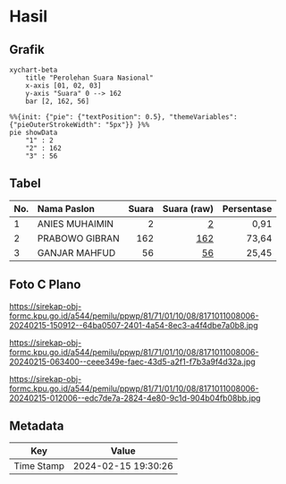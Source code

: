 # Hasil

## Grafik

```mermaid
xychart-beta
    title "Perolehan Suara Nasional"
    x-axis [01, 02, 03]
    y-axis "Suara" 0 --> 162
    bar [2, 162, 56]
```

```mermaid
%%{init: {"pie": {"textPosition": 0.5}, "themeVariables": {"pieOuterStrokeWidth": "5px"}} }%%
pie showData
    "1" : 2
    "2" : 162
    "3" : 56
```

## Tabel

| No. | Nama Paslon    | Suara | Suara (raw) | Persentase |
|:--- |:-------------- | -----:| -----------:| ----------:|
| 1   | ANIES MUHAIMIN | 2     | [2][p-1]    | 0,91       |
| 2   | PRABOWO GIBRAN | 162   | [162][p-2]  | 73,64      |
| 3   | GANJAR MAHFUD  | 56    | [56][p-3]   | 25,45      |


[p-1]: https://github.com/gigit-pemilu/pemilu-2024/blob/main/pilpres/hitung-suara/sub/81-maluku/sub/71-kota-ambon/sub/01-nusaniwe/sub/1008-benteng/sub/006-tps/sub/paslon-1.txt
[p-2]: https://github.com/gigit-pemilu/pemilu-2024/blob/main/pilpres/hitung-suara/sub/81-maluku/sub/71-kota-ambon/sub/01-nusaniwe/sub/1008-benteng/sub/006-tps/sub/paslon-2.txt
[p-3]: https://github.com/gigit-pemilu/pemilu-2024/blob/main/pilpres/hitung-suara/sub/81-maluku/sub/71-kota-ambon/sub/01-nusaniwe/sub/1008-benteng/sub/006-tps/sub/paslon-3.txt

## Foto C Plano

https://sirekap-obj-formc.kpu.go.id/a544/pemilu/ppwp/81/71/01/10/08/8171011008006-20240215-150912--64ba0507-2401-4a54-8ec3-a4f4dbe7a0b8.jpg

https://sirekap-obj-formc.kpu.go.id/a544/pemilu/ppwp/81/71/01/10/08/8171011008006-20240215-063400--ceee349e-faec-43d5-a2f1-f7b3a9f4d32a.jpg

https://sirekap-obj-formc.kpu.go.id/a544/pemilu/ppwp/81/71/01/10/08/8171011008006-20240215-012006--edc7de7a-2824-4e80-9c1d-904b04fb08bb.jpg


## Metadata

| Key        | Value               |
| ---------- | ------------------- |
| Time Stamp | 2024-02-15 19:30:26 |



